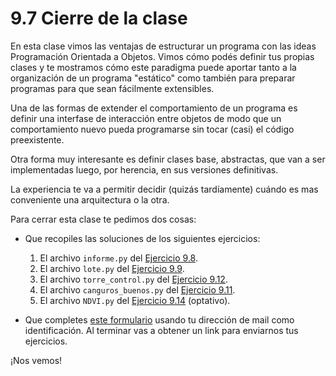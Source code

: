 # 9.7 Cierre de la clase

En esta clase vimos las ventajas de estructurar un programa con las ideas Programación Orientada a Objetos. Vimos cómo podés definir tus propias clases y te mostramos cómo este paradigma puede aportar tanto a la organización de un programa "estático" como también para preparar programas para que sean fácilmente extensibles. 

Una de las formas de extender el comportamiento de un programa es definir una interfase de interacción entre objetos de modo que un comportamiento nuevo pueda programarse sin tocar (casi) el código preexistente. 

Otra forma muy interesante es definir clases base, abstractas, que van a ser implementadas luego, por herencia, en sus versiones definitivas. 

La experiencia te va a permitir decidir (quizás tardíamente) cuándo es mas conveniente una arquitectura o la otra.

Para cerrar esta clase te pedimos dos cosas:

* Que recopiles las soluciones de los siguientes ejercicios:
    1. El archivo `informe.py` del [Ejercicio 9.8](../09_Clases_y_Objetos/03_Herencia.md#ejercicio-98-volvamos-a-armar-todo).
    2. El archivo `lote.py` del [Ejercicio 9.9](../09_Clases_y_Objetos/04_Métodos_Especiales.md#ejercicio-99-mejor-salida-para-objetos).
    3. El archivo `torre_control.py` del [Ejercicio 9.12](../09_Clases_y_Objetos/05_Pilas_Colas.md#ejercicio-912-torre-de-control).
    4. El archivo `canguros_buenos.py` del [Ejercicio 9.11](../09_Clases_y_Objetos/05_Pilas_Colas.md#ejercicio-911-canguros-buenos-y-canguros-malos).
    5. El archivo `NDVI.py` del [Ejercicio 9.14](../09_Clases_y_Objetos/06_Teledeteccion.md#ejercicio-914-optativo-de-teledeteccion) (optativo).

* Que completes [este formulario](https://docs.google.com/forms/d/1wD2hpfGzvUD7QcBHdZgwMe3EzIHd8APokzH-F27-_5U) usando tu dirección de mail como identificación.  Al terminar vas a obtener un link para enviarnos tus ejercicios. 

¡Nos vemos!


